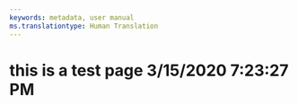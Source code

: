 ```yaml
---
keywords: metadata, user manual
ms.translationtype: Human Translation
---
```

# this is a test page 3/15/2020 7:23:27 PM